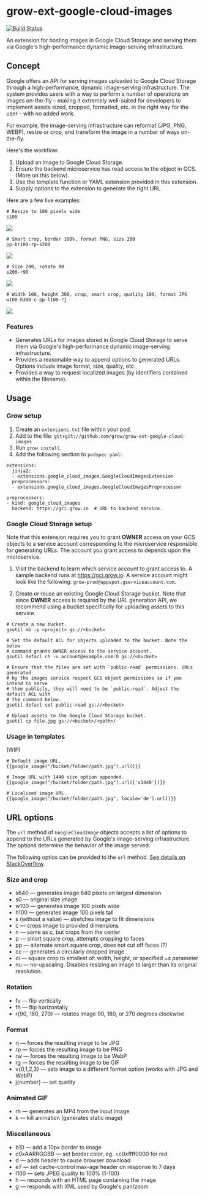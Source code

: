 # grow-ext-google-cloud-images

[![Build Status](https://travis-ci.org/grow/grow-ext-google-cloud-images.svg?branch=master)](https://travis-ci.org/grow/grow-ext-google-cloud-images)

An extension for hosting images in Google Cloud Storage and serving them via
Google's high-performance dynamic image-serving infrastructure.

## Concept

Google offers an API for serving images uploaded to Google Cloud Storage through a high-performance, dynamic image-serving infrastructure. The system provides users with a way to perform a number of operations on images on-the-fly – making it extremely well-suited for developers to implement assets sized, cropped, formatted, etc. in the right way for the user – with no added work.

For example, the image-serving infrastructure can reformat (JPG, PNG, WEBP), resize or crop, and transform the image in a number of ways on-the-fly.

Here's the workflow:

1. Upload an image to Google Cloud Storage.
1. Ensure the backend microservice has read access to the object in GCS. (More on this below).
1. Use the template function or YAML extension provided in this extension.
1. Supply options to the extension to generate the right URL.

Here are a few live examples:

```
# Resize to 100 pixels wide
s100
```
![](https://lh3.googleusercontent.com/UN7taQ_uv67DQ2BO_WAc5i-b_KHPl4hWXQYG9dj_8FesTSruE_k-AyPId2Jc1DujAMP_kFpD413i8T4TK-O_=s100)

```
# Smart crop, border 100%, format PNG, size 200
pp-br100-rp-s200
```
![](https://lh3.googleusercontent.com/UN7taQ_uv67DQ2BO_WAc5i-b_KHPl4hWXQYG9dj_8FesTSruE_k-AyPId2Jc1DujAMP_kFpD413i8T4TK-O_=pp-br100-rp-s200)

```
# Size 200, rotate 90
s200-r90
```
![](https://lh3.googleusercontent.com/UN7taQ_uv67DQ2BO_WAc5i-b_KHPl4hWXQYG9dj_8FesTSruE_k-AyPId2Jc1DujAMP_kFpD413i8T4TK-O_=s200-r90)

```
# Width 100, height 300, crop, smart crop, quality 100, format JPG
w100-h300-c-pp-l100-rj
```
![](https://lh3.googleusercontent.com/UN7taQ_uv67DQ2BO_WAc5i-b_KHPl4hWXQYG9dj_8FesTSruE_k-AyPId2Jc1DujAMP_kFpD413i8T4TK-O_=w100-h300-c-pp-l100-rj)


### Features

- Generates URLs for images stored in Google Cloud Storage to serve them via
  Google's high-performance dynamic image-serving infrastructure.
- Provides a reasonable way to append options to generated URLs. Options
  include image format, size, quality, etc.
- Provides a way to request localized images (by identifiers contained within
  the filename).

## Usage

### Grow setup

1. Create an `extensions.txt` file within your pod.
1. Add to the file: `git+git://github.com/grow/grow-ext-google-cloud-images`
1. Run `grow install`.
1. Add the following section to `podspec.yaml`:

```
extensions:
  jinja2:
  - extensions.google_cloud_images.GoogleCloudImagesExtension
  preprocessors:
  - extensions.google_cloud_images.GoogleCloudImagesPreprocessor

preprocessors:
- kind: google_cloud_images
  backend: https://gci.grow.io  # URL to backend service.
```

### Google Cloud Storage setup

Note that this extension requires you to grant __OWNER__ access on your GCS
objects to a service account corresponding to the microservice responsible for
generating URLs. The account you grant access to depends upon the microservice.

1. Visit the backend to learn which service account to grant access to. A
   sample backend runs at https://gci.grow.io. A service account might look
   like the following: `grow-prod@appspot.gserviceaccount.com`.

1. Create or reuse an existing Google Cloud Storage bucket. Note that since
   __OWNER__ access is required by the URL generation API, we recommend using a
   bucket specifically for uploading assets to this service.

```shell
# Create a new bucket.
gsutil mb -p <project> gs://<bucket>

# Set the default ACL for objects uploaded to the bucket. Note the below
# command grants OWNER access to the service account.
gsutil defacl ch -u account@example.com:O gs://<bucket>

# Ensure that the files are set with `public-read` permissions. URLs generated
# by the images service respect GCS object permissions so if you intend to serve
# them publicly, they will need to be `public-read`. Adjust the default ACL with
# the command below.
gsutil defacl set public-read gs://<bucket>

# Upload assets to the Google Cloud Storage bucket.
gsutil cp file.jpg gs://<bucket>/<path>/
```

### Usage in templates

(WIP)

```
# Default image URL.
{{google_image("/bucket/folder/path.jpg").url()}}

# Image URL with 1440 size option appended.
{{google_image("/bucket/folder/path.jpg").url(['s1440'])}}

# Localized image URL.
{{google_image("/bucket/folder/path.jpg", locale='de').url()}}
```

## URL options

The `url` method of `GoogleCloudImage` objects accepts a list of options to
append to the URLs generated by Google's image-serving infrastructure. The
options determine the behavior of the image served.

The following optios can be provided to the `url` method. [See details on
StackOverflow](https://stackoverflow.com/q/25148567).

### Size and crop

- s640 — generates image 640 pixels on largest dimension
- s0 — original size image
- w100 — generates image 100 pixels wide
- h100 — generates image 100 pixels tall
- s (without a value) — stretches image to fit dimensions
- c — crops image to provided dimensions
- n — same as c, but crops from the center
- p — smart square crop, attempts cropping to faces
- pp — alternate smart square crop, does not cut off faces (?)
- cc — generates a circularly cropped image
- ci — square crop to smallest of: width, height, or specified =s parameter
- nu — no-upscaling. Disables resizing an image to larger than its original
  resolution.

### Rotation

- fv — flip vertically
- fh — flip horizontally
- r{90, 180, 270} — rotates image 90, 180, or 270 degrees clockwise

### Format

- rj — forces the resulting image to be JPG
- rp — forces the resulting image to be PNG
- rw — forces the resulting image to be WebP
- rg — forces the resulting image to be GIF
- v{0,1,2,3} — sets image to a different format option (works with JPG and WebP)
- j{number} — set quality

### Animated GIF

- rh — generates an MP4 from the input image
- k — kill animation (generates static image)

### Miscellaneous

- b10 — add a 10px border to image
- c0xAARRGGBB — set border color, eg. =c0xffff0000 for red
- d — adds header to cause browser download
- e7 — set cache-control max-age header on response to 7 days
- l100 — sets JPEG quality to 100% (1-100)
- h — responds with an HTML page containing the image
- g — responds with XML used by Google's pan/zoom
